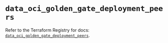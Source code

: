 # `data_oci_golden_gate_deployment_peers`

Refer to the Terraform Registry for docs: [`data_oci_golden_gate_deployment_peers`](https://registry.terraform.io/providers/oracle/oci/7.19.0/docs/data-sources/golden_gate_deployment_peers).
